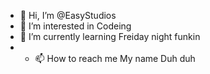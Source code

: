 - 👋 Hi, I’m @EasyStudios
- 👀 I’m interested in Codeing
- 🌱 I’m currently learning Freiday night funkin
- - 📫 How to reach me My name Duh duh

<!---
EasyStudios/EasyStudios is a ✨ special ✨ repository because its `README.md` (this file) appears on your GitHub profile.
You can click the Preview link to take a look at your changes.
--->
